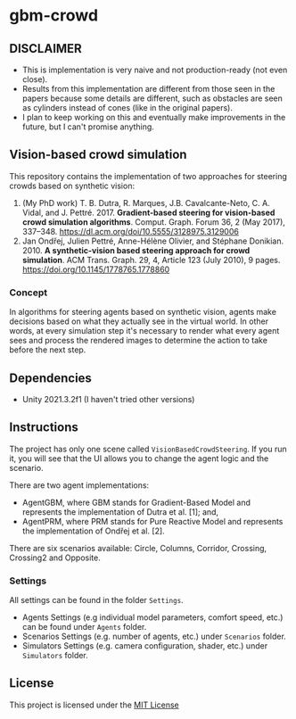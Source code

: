 # gbm-crowd

## DISCLAIMER

- This is implementation is very naive and not production-ready (not even close).
- Results from this implementation are different from those seen in the papers because some details are different, such as obstacles are seen as cylinders instead of cones (like in the original papers).
- I plan to keep working on this and eventually make improvements in the future, but I can't promise anything.

## Vision-based crowd simulation

This repository contains the implementation of two approaches for steering crowds based on synthetic vision:
1. (My PhD work) T. B. Dutra, R. Marques, J.B. Cavalcante-Neto, C. A. Vidal, and J. Pettré. 2017. **Gradient-based steering for vision-based crowd simulation algorithms**. Comput. Graph. Forum 36, 2 (May 2017), 337–348. https://dl.acm.org/doi/10.5555/3128975.3129006
2. Jan Ondřej, Julien Pettré, Anne-Hélène Olivier, and Stéphane Donikian. 2010. **A synthetic-vision based steering approach for crowd simulation**. ACM Trans. Graph. 29, 4, Article 123 (July 2010), 9 pages. https://doi.org/10.1145/1778765.1778860

### Concept

In algorithms for steering agents based on synthetic vision, agents make decisions based on what they actually see in the virtual world. In other words, at every simulation step it's necessary to render what every agent sees and process the rendered images to determine the action to take before the next step.

## Dependencies

- Unity 2021.3.2f1 (I haven't tried other versions)

## Instructions

The project has only one scene called `VisionBasedCrowdSteering`. If you run it, you will see that the UI allows you to change the agent logic and the scenario. 

There are two agent implementations:
- AgentGBM, where GBM stands for Gradient-Based Model and represents the implementation of Dutra et al. [1]; and,
- AgentPRM, where PRM stands for Pure Reactive Model and represents the implementation of Ondřej et al. [2].

There are six scenarios available: Circle, Columns, Corridor, Crossing, Crossing2 and Opposite.

### Settings

All settings can be found in the folder `Settings`. 
- Agents Settings (e.g individual model parameters, comfort speed, etc.) can be found under `Agents` folder.
- Scenarios Settings (e.g. number of agents, etc.) under `Scenarios` folder.
- Simulators Settings (e.g. camera configuration, shader, etc.) under `Simulators` folder.

## License

This project is licensed under the [MIT License](LICENSE)
